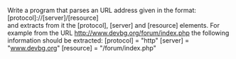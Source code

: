 Write a program that parses an URL address given in the format:
</br>[protocol]://[server]/[resource]
</br>and extracts from it the [protocol], [server] and [resource] elements. For example from the URL http://www.devbg.org/forum/index.php the following information should be extracted:
[protocol] = "http"
[server] = "www.devbg.org"
[resource] = "/forum/index.php"
